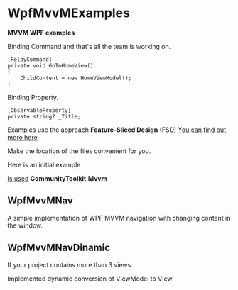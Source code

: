 # WpfMvvMExamples

**MVVM WPF examples**

Binding Command and that's all the team is working on.
```
[RelayCommand]
private void GoToHomeView()
{
    ChildContent = new HomeViewModel();
}
```

Binding Property.
```
[ObservableProperty]
private string? _Title;
```

Examples use the approach **Feature-Sliced Design** (FSD)
[You can find out more here](https://feature-sliced.design/docs)

Make the location of the files convenient for you.

Here is an initial example

[Is used](https://learn.microsoft.com/ru-ru/dotnet/communitytoolkit/mvvm/) **CommunityToolkit.Mvvm**

## WpfMvvMNav

A simple implementation of WPF MVVM navigation with changing content in the window.

## WpfMvvMNavDinamic

If your project contains more than 3 views.

Implemented dynamic conversion of ViewModel to View
